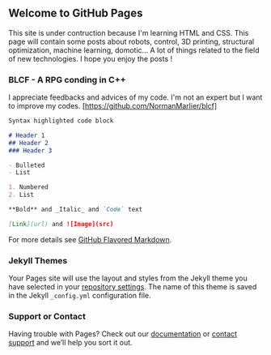 ## Welcome to GitHub Pages

This site is under contruction because I'm learning HTML and CSS. This page will contain some posts about robots, control, 3D printing, structural optimization, machine learning, domotic... A lot of things related to the field of new technologies.
I hope you enjoy the posts !


### BLCF - A RPG conding in C++

I appreciate feedbacks and advices of my code. I'm not an expert but I want to improve my codes.
[https://github.com/NormanMarlier/blcf]



```markdown
Syntax highlighted code block

# Header 1
## Header 2
### Header 3

- Bulleted
- List

1. Numbered
2. List

**Bold** and _Italic_ and `Code` text

[Link](url) and ![Image](src)
```

For more details see [GitHub Flavored Markdown](https://guides.github.com/features/mastering-markdown/).

### Jekyll Themes

Your Pages site will use the layout and styles from the Jekyll theme you have selected in your [repository settings](https://github.com/NormanMarlier/NormanMarlier.github.io/settings). The name of this theme is saved in the Jekyll `_config.yml` configuration file.

### Support or Contact

Having trouble with Pages? Check out our [documentation](https://help.github.com/categories/github-pages-basics/) or [contact support](https://github.com/contact) and we’ll help you sort it out.
